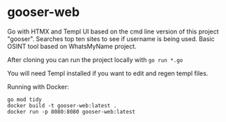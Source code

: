 # gooser-web

Go with HTMX and Templ UI based on the cmd line version of this project "gooser". Searches top ten sites to see if username is being used. Basic OSINT tool based on WhatsMyName project.

After cloning you can run the project locally with
```go run *.go```

You will need Templ installed if you want to edit and regen templ files.


Running with Docker:
```
go mod tidy
docker build -t gooser-web:latest .
docker run -p 8080:8080 gooser-web:latest
```